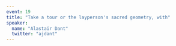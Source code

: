 ```yaml
---
event: 19
title: "Take a tour or the layperson's sacred geometry, with"
speaker:
  name: "Alastair Dant"
  twitter: "ajdant"
---
```

